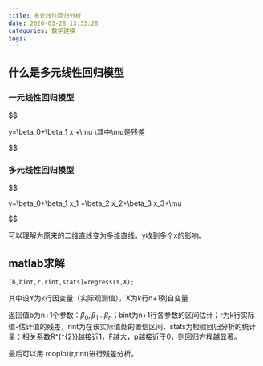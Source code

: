 ```yaml
---
title: 多元线性回归分析
date: 2020-03-28 13:33:28
categories: 数学建模
tags:
---
```


## 什么是多元线性回归模型

### 一元线性回归模型

$$

y=\beta_0+\beta_1 x +\mu
\\其中\mu是残差

$$ 

### 多元线性回归模型

$$

y=\beta_0+\beta_1 x_1 +\beta_2 x_2+\beta_3 x_3+\mu

$$

可以理解为原来的二维直线变为多维直线。y收到多个x的影响。

## matlab求解

`[b,bint,r,rint,stats]=regress(Y,X);`

其中设Y为k行因变量（实际观测值），X为k行n+1列自变量

返回值b为n+1个参数：$\beta _{0},\beta _{1}...\beta _{n}$；bint为n+1行各参数的区间估计；r为k行实际值-估计值的残差，rint为在该实际值处的置信区间，stats为检验回归分析的统计量：相关系数R^{^{2}}越接近1，F越大，p越接近于0，则回归方程越显著。

最后可以用 rcoplot(r,rint)进行残差分析。